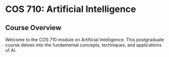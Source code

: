 # COS 710: Artificial Intelligence

## Course Overview

Welcome to the COS 710 module on Artificial Intelligence. This postgraduate course delves into the fundamental concepts, techniques, and applications of AI.

